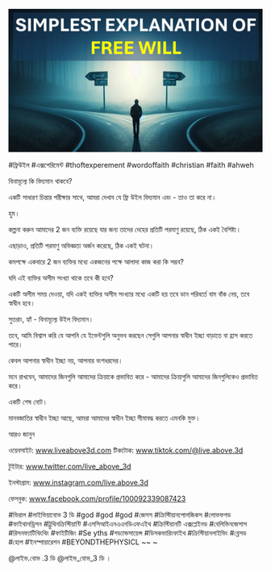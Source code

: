 ![Video cover image](../cover.jpg "cover photo")

#ফ্রিউইল #এক্সপেরিমেন্ট #thoftexperement #wordoffaith #christian #faith #ahweh

বিনামূল্যে কি বিদ্যমান থাকবে?

একটি সাধারণ চিন্তার পরীক্ষার সাথে, আমরা দেখাব যে ফ্রি উইল বিদ্যমান এবং - তাও তা করে না।

হুম।

কল্পনা করুন আমাদের 2 জন ব্যক্তি রয়েছে যার জন্য তাদের দেহের প্রতিটি পরমাণু রয়েছে, ঠিক একই বৈশিষ্ট্য।

এছাড়াও, প্রতিটি পরমাণু অভিজ্ঞতা অর্জন করেছে, ঠিক একই ঘটনা।

কমপক্ষে একবারে 2 জন ব্যক্তির মধ্যে একজনের পক্ষে আলাদা কাজ করা কি সম্ভব?

যদি এই ব্যক্তির অসীম সংখ্যা থাকে তবে কী হবে?

একটি অসীম সময় দেওয়া, যদি একই ব্যক্তির অসীম সংখ্যার মধ্যে একটি হয় তবে ডান পরিবর্তে বাম বাঁক নেয়, তবে স্বাধীন হবে।

সুতরাং, হ্যাঁ - বিনামূল্যে উইল বিদ্যমান।

তবে, আমি বিশ্বাস করি যে আপনি যে ইভেন্টগুলি অনুভব করছেন সেগুলি আপনার স্বাধীন ইচ্ছা বাড়াতে বা হ্রাস করতে পারে।

কেবল আপনার স্বাধীন ইচ্ছা নয়, আপনার বংশধরদের।

মনে রাখবেন, আমাদের জিনগুলি আমাদের ক্রিয়াকে প্রভাবিত করে - আমাদের ক্রিয়াগুলি আমাদের জিনগুলিকেও প্রভাবিত করে।

একটি শেষ নোট।

মানবজাতির স্বাধীন ইচ্ছা আছে, আমরা আমাদের স্বাধীন ইচ্ছা সীমাবদ্ধ করতে এমনকি মুক্ত।

আরও জানুন

ওয়েবসাইট: www.liveabove3d.com টিকটোক: www.tiktok.com/@live.above.3d

টুইটার: www.twitter.com/live_above_3d

ইনস্টাগ্রাম: www.instagram.com/live.above.3d

ফেসবুক: www.facebook.com/profile/100092339087423

#ভিরাল #লাইভিয়াবোভ 3 ডি #god #god #god #জেসস #ক্রিস্টিয়ানপোলজিকস #লোভফগড #ফাইথানড্রিসন #ট্রুথিনক্রিস্টিয়ান্টি #এসসিআইএনএএনডিএফএইথ #ক্রিস্টিয়ানটি এক্সপ্লেইনড #বেলিভিনজেসাস #রিসনফ্যাটিথিংথিং #ফাইটিজিং #Se yths #গড্যান্ডসায়েন্স #ডিসকভারিংফাইথ #ক্রিস্টিয়ানলাইভিং #ব্লেসড #হোপ #ইনস্পায়ারেশন #BEYONDTHEPHYSICL ~~ ~

@লাইভ.বোভ .3 ডি @লাইভ_বোভ_3 ডি ।